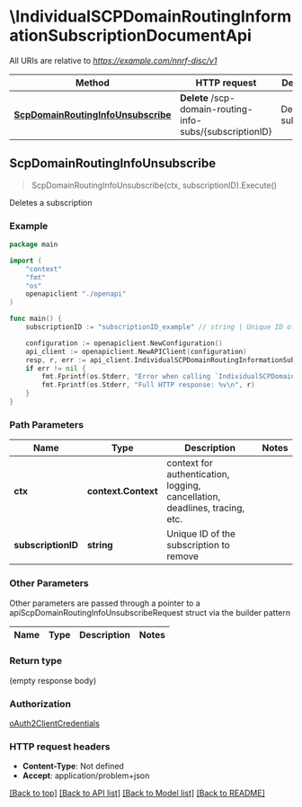 # \IndividualSCPDomainRoutingInformationSubscriptionDocumentApi

All URIs are relative to *https://example.com/nnrf-disc/v1*

Method | HTTP request | Description
------------- | ------------- | -------------
[**ScpDomainRoutingInfoUnsubscribe**](IndividualSCPDomainRoutingInformationSubscriptionDocumentApi.md#ScpDomainRoutingInfoUnsubscribe) | **Delete** /scp-domain-routing-info-subs/{subscriptionID} | Deletes a subscription



## ScpDomainRoutingInfoUnsubscribe

> ScpDomainRoutingInfoUnsubscribe(ctx, subscriptionID).Execute()

Deletes a subscription

### Example

```go
package main

import (
    "context"
    "fmt"
    "os"
    openapiclient "./openapi"
)

func main() {
    subscriptionID := "subscriptionID_example" // string | Unique ID of the subscription to remove

    configuration := openapiclient.NewConfiguration()
    api_client := openapiclient.NewAPIClient(configuration)
    resp, r, err := api_client.IndividualSCPDomainRoutingInformationSubscriptionDocumentApi.ScpDomainRoutingInfoUnsubscribe(context.Background(), subscriptionID).Execute()
    if err != nil {
        fmt.Fprintf(os.Stderr, "Error when calling `IndividualSCPDomainRoutingInformationSubscriptionDocumentApi.ScpDomainRoutingInfoUnsubscribe``: %v\n", err)
        fmt.Fprintf(os.Stderr, "Full HTTP response: %v\n", r)
    }
}
```

### Path Parameters


Name | Type | Description  | Notes
------------- | ------------- | ------------- | -------------
**ctx** | **context.Context** | context for authentication, logging, cancellation, deadlines, tracing, etc.
**subscriptionID** | **string** | Unique ID of the subscription to remove | 

### Other Parameters

Other parameters are passed through a pointer to a apiScpDomainRoutingInfoUnsubscribeRequest struct via the builder pattern


Name | Type | Description  | Notes
------------- | ------------- | ------------- | -------------


### Return type

 (empty response body)

### Authorization

[oAuth2ClientCredentials](../README.md#oAuth2ClientCredentials)

### HTTP request headers

- **Content-Type**: Not defined
- **Accept**: application/problem+json

[[Back to top]](#) [[Back to API list]](../README.md#documentation-for-api-endpoints)
[[Back to Model list]](../README.md#documentation-for-models)
[[Back to README]](../README.md)

